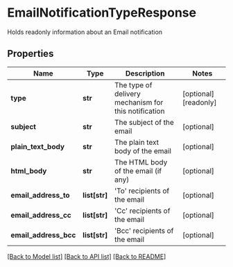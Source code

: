 # EmailNotificationTypeResponse

Holds readonly information about an Email notification

## Properties
Name | Type | Description | Notes
------------ | ------------- | ------------- | -------------
**type** | **str** | The type of delivery mechanism for this notification | [optional] [readonly] 
**subject** | **str** | The subject of the email | [optional] 
**plain_text_body** | **str** | The plain text body of the email | [optional] 
**html_body** | **str** | The HTML body of the email (if any) | [optional] 
**email_address_to** | **list[str]** | &#39;To&#39; recipients of the email | [optional] 
**email_address_cc** | **list[str]** | &#39;Cc&#39; recipients of the email | [optional] 
**email_address_bcc** | **list[str]** | &#39;Bcc&#39; recipients of the email | [optional] 

[[Back to Model list]](../README.md#documentation-for-models) [[Back to API list]](../README.md#documentation-for-api-endpoints) [[Back to README]](../README.md)


